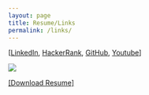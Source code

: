 ```yaml
---
layout: page
title: Resume/Links
permalink: /links/
---
```

[[LinkedIn](https://www.linkedin.com/in/spoisseroux/),
[HackerRank](https://www.hackerrank.com/sp96651n),
[GitHub](https://github.com/spoisseroux),
[Youtube](https://www.youtube.com/channel/UCgzqb_bTHOhvhNF4x8vpCIw?view_as=subscriber)]


<img src="https://i.imgur.com/DUqa8iG.png">

<a href="/Users/spencerlouis/Documents/Projects/GitHub/spoisseroux.github.io/local_content/SpencerPoisseroux_Resume.pdf" download>[Download Resume]</a>
